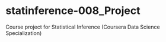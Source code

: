 statinference-008_Project
=========================

Course project for Statistical Inference (Coursera Data Science Specialization)
